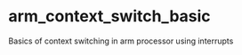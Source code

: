 arm_context_switch_basic
========================

Basics of context switching in arm processor using interrupts
